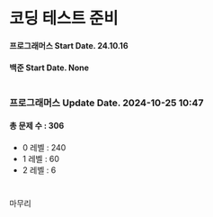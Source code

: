 # 코딩 테스트 준비

#### 프로그래머스 Start Date. 24.10.16
#### 백준 Start Date. None

# 
### 프로그래머스 Update Date. 2024-10-25 10:47
#### 총 문제 수 : 306
- 0 레벨 : 240
- 1 레벨 : 60
- 2 레벨 : 6

# 
마무리

# 
